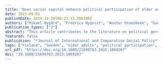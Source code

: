 ```yaml
---
title: "Does social capital enhance political participation of older adults? A multi-level analysis of older Finns and Swedes"
date: 2015-09-01
publishDate: 2019-10-30T08:23:13.566386Z
authors: ["Mikael Nygård", "Fredrica Nyqvist", "Wouter Steenbeek", "Gunborg Jakobsson"]
publication_types: ["2"]
abstract: "This article contributes to the literature on political gerontology by analysing the role that social capital plays in the political participation of older adults. More specifically, the aim is to test the importance of individual-level and contextual-level social capital for different types of political participation of older adults in a Scandinavian setting by using survey data from Finland and Sweden (N = 6838). The results show that even though membership in voluntary associations, intense social networks and high levels of interpersonal trust tend to be positively correlated with political participation of older adults as a whole, the explanative logic differs between them depending on the kind of political engagement. The only type of social capital with a robust positive impact on all dimensions of political participation was individual-level membership in voluntary associations."
featured: false
publication: "*Journal of International and Comparative Social Policy*"
tags: ["Finland", "Sweden", "older adults", "political participation", "social capital"]
url_pdf: "https://doi.org/10.1080/21699763.2015.1069207"
doi: "10.1080/21699763.2015.1069207"
---
```


